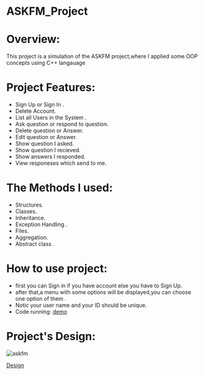# ASKFM_Project
# Overview:
This project is a simulation of the ASKFM project,where I applied some OOP concepts using C++ langauage

# Project Features:
  * Sign Up or Sign In .
  * Delete Account.
  * List all Users in the System .
  * Ask question or respond to question.
  * Delete question or Answer.
  * Edit question or Answer.
  * Show question I asked.
  * Show question I recieved.
  * Show answers I responded.
  * View responeses which send to me.
# The Methods I used:
  * Structures.
  * Classes.
  * Inheritance.
  * Exception Handling .
  * Files.
  * Aggregation.
  * Abstract class .
# How to use project:
 * first you can Sign in if you have account else you have to Sign Up.
 * after that,a menu with some options will be displayed,you can choose one option of them .
 * Notic your user name and your ID should be unique.
 * Code running:  [demo](https://drive.google.com/file/d/1FM_N_pX9wnc-C_aYmL_fM-59Zl96QFPg/view?usp=drivesdk)
# Project's Design:
![askfm](https://github.com/ShahendaTarek/ASKFM_Project/assets/165484220/a3d2264d-00f9-493e-893c-0bcc5e97e2c2)

[ Design](https://ibb.co/GFTSWW8)
